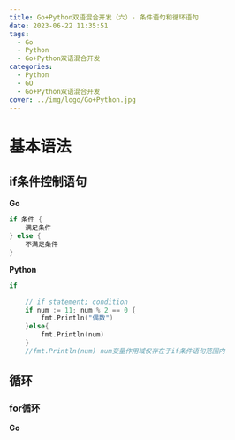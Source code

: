 ```yaml
---
title: Go+Python双语混合开发（六）- 条件语句和循环语句
date: 2023-06-22 11:35:51
tags: 
  - Go
  - Python
  - Go+Python双语混合开发
categories: 
  - Python
  - GO
  - Go+Python双语混合开发
cover: ../img/logo/Go+Python.jpg	
---
```


# 基本语法

## if条件控制语句

**Go**

```go
if 条件 {
    满足条件
} else {
    不满足条件
}
```

**Python**

```python
if
```

```go
	// if statement; condition
	if num := 11; num % 2 == 0 {
		fmt.Println("偶数")
	}else{
		fmt.Println(num)
	}
	//fmt.Println(num) num变量作用域仅存在于if条件语句范围内
```

## 循环

### for循环

**Go** 
